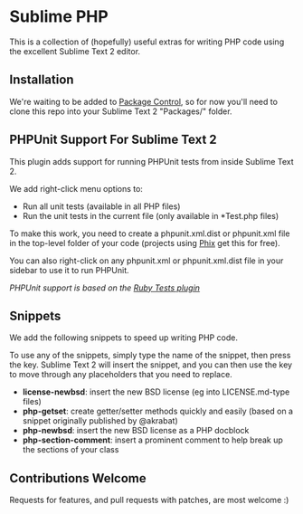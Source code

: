 Sublime PHP
===========

This is a collection of (hopefully) useful extras for writing PHP code using the excellent Sublime Text 2 editor.

Installation
------------

We're waiting to be added to [Package Control](http://wbond.net/sublime_packages/package_control), so for now you'll need to clone this repo into your Sublime Text 2 "Packages/" folder.

PHPUnit Support For Sublime Text 2
----------------------------------

This plugin adds support for running PHPUnit tests from inside Sublime Text 2.

We add right-click menu options to:

* Run all unit tests (available in all PHP files)
* Run the unit tests in the current file (only available in *Test.php files)

To make this work, you need to create a phpunit.xml.dist or phpunit.xml file in the top-level folder of your code (projects using [Phix](http://phix-project.org) get this for free).

You can also right-click on any phpunit.xml or phpunit.xml.dist file in your sidebar to use it to run PHPUnit.

_PHPUnit support is based on the [Ruby Tests plugin](https://github.com/maltize/sublime-text-2-ruby-tests)_

Snippets
--------

We add the following snippets to speed up writing PHP code.

To use any of the snippets, simply type the name of the snippet, then press the <TAB> key.  Sublime Text 2 will insert the snippet, and you can then use the <TAB> key to move through any placeholders that you need to replace.

* __license-newbsd__: insert the new BSD license (eg into LICENSE.md-type files)
* __php-getset__: create getter/setter methods quickly and easily (based on a snippet originally published by @akrabat)
* __php-newbsd__: insert the new BSD license as a PHP docblock
* __php-section-comment__: insert a prominent comment to help break up the sections of your class

Contributions Welcome
---------------------

Requests for features, and pull requests with patches, are most welcome :)
